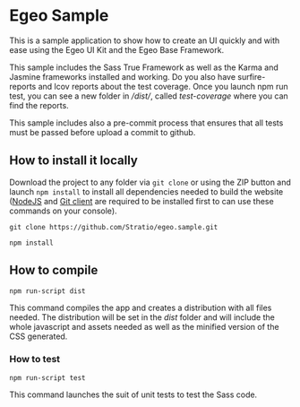 # Egeo Sample

This is a sample application to show how to create an UI quickly and with ease
using the Egeo UI Kit and the Egeo Base Framework.

This sample includes the Sass True Framework as well as the Karma and Jasmine
frameworks installed and working. Do you also have surfire-reports and lcov reports
about the test coverage. Once you launch npm run test, you can see a new folder
in */dist/*, called *test-coverage* where you can find the reports.

This sample includes also a pre-commit process that ensures that all tests must
be passed before upload a commit to github.

## How to install it locally

Download the project to any folder via `git clone` or using the ZIP button and launch `npm install` to install all dependencies needed to build the website ([NodeJS](https://nodejs.org) and [Git client](https://git-scm.com/download/) are required to be installed first to can use these commands on your console).

```
git clone https://github.com/Stratio/egeo.sample.git

npm install
```

## How to compile

```
npm run-script dist
```

This command compiles the app and creates a distribution with all files needed. The distribution will be set in the *dist* folder and will include the whole javascript and assets needed as well as the minified version of the CSS generated.

### How to test

```
npm run-script test
```

This command launches the suit of unit tests to test the Sass code.
